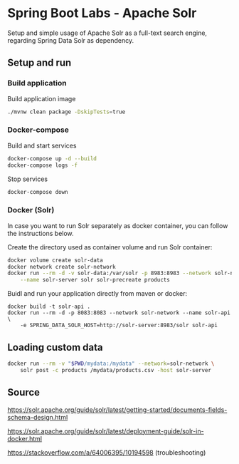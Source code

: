 # Spring Boot Labs - Apache Solr

Setup and simple usage of Apache Solr as a full-text search engine, regarding Spring Data Solr as dependency.

## Setup and run

### Build application

Build application image

```sh
./mvnw clean package -DskipTests=true
```


### Docker-compose

Build and start services

```sh
docker-compose up -d --build
docker-compose logs -f
```

Stop services

```sh
docker-compose down
```

### Docker (Solr)

In case you want to run Solr separately as docker container, you can follow the instructions below.

Create the directory used as container volume and run Solr container:

```sh
docker volume create solr-data
docker network create solr-network
docker run --rm -d -v solr-data:/var/solr -p 8983:8983 --network solr-network \
	--name solr-server solr solr-precreate products
```

Buidl and run your application directly from maven or docker:

```
docker build -t solr-api .
docker run --rm -d -p 8083:8083 --network solr-network --name solr-api \
	-e SPRING_DATA_SOLR_HOST=http://solr-server:8983/solr solr-api
```

## Loading custom data

```sh
docker run --rm -v "$PWD/mydata:/mydata" --network=solr-network \
	solr post -c products /mydata/products.csv -host solr-server
```

## Source

https://solr.apache.org/guide/solr/latest/getting-started/documents-fields-schema-design.html

https://solr.apache.org/guide/solr/latest/deployment-guide/solr-in-docker.html

https://stackoverflow.com/a/64006395/10194598 (troubleshooting)